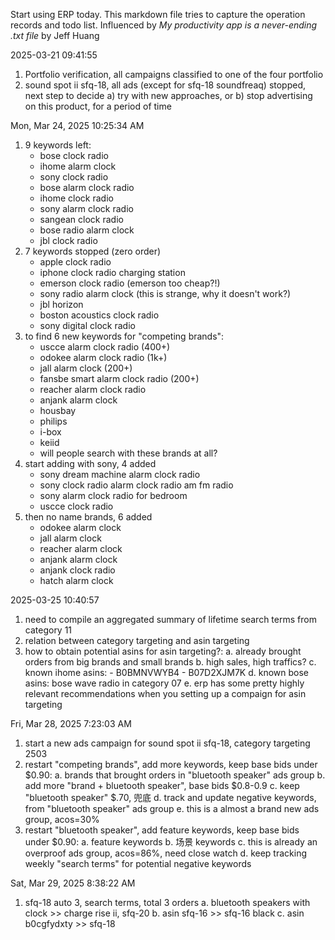 Start using ERP today. This markdown file tries to capture the operation records and todo list.
Influenced by _My productivity app is a never-ending .txt file_ by Jeff Huang

2025-03-21 09:41:55

1. Portfolio verification, all campaigns classified to one of the four portfolio
2. sound spot ii sfq-18, all ads (except for sfq-18 soundfreaq) stopped, next step to decide a) try with new approaches, or b) stop advertising on this product, for a period of time

Mon, Mar 24, 2025 10:25:34 AM

1. 9 keywords left:
   - bose clock radio
   - ihome alarm clock
   - sony clock radio
   - bose alarm clock radio
   - ihome clock radio
   - sony alarm clock radio
   - sangean clock radio
   - bose radio alarm clock
   - jbl clock radio
2. 7 keywords stopped (zero order)
   - apple clock radio
   - iphone clock radio charging station
   - emerson clock radio (emerson too cheap?!)
   - sony radio alarm clock (this is strange, why it doesn't work?)
   - jbl horizon
   - boston acoustics clock radio
   - sony digital clock radio
3. to find 6 new keywords for "competing brands":
   - uscce alarm clock radio (400+)
   - odokee alarm clock radio (1k+)
   - jall alarm clock (200+)
   - fansbe smart alarm clock radio (200+)
   - reacher alarm clock radio
   - anjank alarm clock
   - housbay
   - philips
   - i-box
   - keiid
   - will people search with these brands at all?
4. start adding with sony, 4 added
   - sony dream machine alarm clock radio
   - sony clock radio alarm clock radio am fm radio
   - sony alarm clock radio for bedroom
   - uscce clock radio
5. then no name brands, 6 added
   - odokee alarm clock
   - jall alarm clock
   - reacher alarm clock
   - anjank alarm clock
   - anjank clock radio
   - hatch alarm clock

2025-03-25 10:40:57

1. need to compile an aggregated summary of lifetime search terms from category 11
2. relation between category targeting and asin targeting
3. how to obtain potential asins for asin targeting?:
   a. already brought orders from big brands and small brands
   b. high sales, high traffics?
   c. known ihome asins: - B0BMNVWYB4 - B07D2XJM7K
   d. known bose asins: bose wave radio in category 07
   e. erp has some pretty highly relevant recommendations when you setting up a compaign for asin targeting

Fri, Mar 28, 2025 7:23:03 AM

1. start a new ads campaign for sound spot ii sfq-18, category targeting 2503
2. restart "competing brands", add more keywords, keep base bids under $0.90:
   a. brands that brought orders in "bluetooth speaker" ads group
   b. add more "brand + bluetooth speaker", base bids $0.8-0.9
   c. keep "bluetooth speaker" $.70, 兜底
   d. track and update negative keywords, from "bluetooth speaker" ads group
   e. this is a almost a brand new ads group, acos=30%
3. restart "bluetooth speaker", add feature keywords, keep base bids under $0.90:
   a. feature keywords
   b. 场景 keywords
   c. this is already an overproof ads group, acos=86%, need close watch
   d. keep tracking weekly "search terms" for potential negative keywords

Sat, Mar 29, 2025 8:38:22 AM

1. sfq-18 auto 3, search terms, total 3 orders
   a. bluetooth speakers with clock >> charge rise ii, sfq-20
   b. asin sfq-16 >> sfq-16 black
   c. asin b0cgfydxty >> sfq-18
